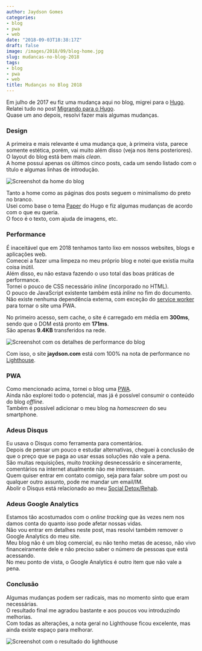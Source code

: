 ```yaml
---
author: Jaydson Gomes
categories:
- blog
- pwa
- web
date: "2018-09-03T18:38:17Z"
draft: false
image: /images/2018/09/blog-home.jpg
slug: mudancas-no-blog-2018
tags:
- blog
- pwa
- web
title: Mudanças no Blog 2018
---
```

Em julho de 2017 eu fiz uma mudança aqui no blog, migrei para o [Hugo](https://gohugo.io/).  
Relatei tudo no post [Migrando para o Hugo](https://jaydson.com/migrando-para-o-hugo/).  
Quase um ano depois, resolvi fazer mais algumas mudanças.  

### Design

A primeira e mais relevante é uma mudança que, à primeira vista, parece somente estética, porém, vai muito além disso (veja nos itens posteriores).  
O layout do blog está bem mais *clean*.  
A home possui apenas os últimos cinco posts, cada um sendo listado com o título e algumas linhas de introdução.  

![Screenshot da home do blog](/images/2018/09/blog-home.jpg)  

Tanto a home como as páginas dos posts seguem o minimalismo do preto no branco.  
Usei como base o tema [Paper](https://themes.gohugo.io/hugo-paper/) do Hugo e fiz algumas mudanças de acordo com o que eu queria.  
O foco é o texto, com ajuda de imagens, etc.  

### Performance
É inaceitável que em 2018 tenhamos tanto lixo em nossos websites, blogs e aplicações web.  
Comecei a fazer uma limpeza no meu próprio blog e notei que existia muita coisa inútil.  
Além disso, eu não estava fazendo o uso total das boas práticas de performance.  
Tornei o pouco de CSS necessário *inline* (incorporado no HTML).  
O pouco de JavaScript existente também está *inline* no fim do documento.  
Não existe nenhuma dependência externa, com exceção do [service worker](https://developer.mozilla.org/pt-BR/docs/Web/API/Service_Worker_API/Using_Service_Workers) para tornar o site uma PWA.  

No primeiro acesso, sem cache, o site é carregado em média em **300ms**, sendo que o DOM está pronto em **171ms**.  
São apenas **9.4KB** transferidos na rede.  

![Screenshot com os detalhes de performance do blog](/images/2018/09/blog-performance.jpg)  

Com isso, o site **jaydson.com** está com 100% na nota de performance no [Lighthouse](https://developers.google.com/web/tools/lighthouse/).  

### PWA
Como mencionado acima, tornei o blog uma [PWA](https://developers.google.com/web/progressive-web-apps/).  
Ainda não explorei todo o potencial, mas já é possível consumir o conteúdo do blog *offline*.  
Também é possível adicionar o meu blog na *homescreen* do seu smartphone.  

### Adeus Disqus
Eu usava o Disqus como ferramenta para comentários.  
Depois de pensar um pouco e estudar alternativas, cheguei à conclusão de que o preço que se paga ao usar essas soluções não vale a pena.  
São muitas requisições, muito *tracking* desnecessário e sinceramente, comentários na internet atualmente não me interessam.  
Quem quiser entrar em contato comigo, seja para falar sobre um post ou qualquer outro assunto, pode me mandar um email/IM.  
Abolir o Disqus está relacionado ao meu [Social Detox/Rehab](https://jaydson.com/social-detox-rehab/).  

### Adeus Google Analytics
Estamos tão acostumados com o *online tracking* que às vezes nem nos damos conta do quanto isso pode afetar nossas vidas.  
Não vou entrar em detalhes neste post, mas resolvi também remover o Google Analytics do meu site.  
Meu blog não é um blog comercial, eu não tenho metas de acesso, não vivo financeiramente dele e não preciso saber o número de pessoas que está acessando.  
No meu ponto de vista, o Google Analytics é outro item que não vale a pena.  

### Conclusão
Algumas mudanças podem ser radicais, mas no momento sinto que eram necessárias.  
O resultado final me agradou bastante e aos poucos vou introduzindo melhorias.  
Com todas as alterações, a nota geral no Lighthouse ficou excelente, mas ainda existe espaço para melhorar.  

![Screenshot com o resultado do lighthouse](/images/2018/09/lighthouse.jpg)  